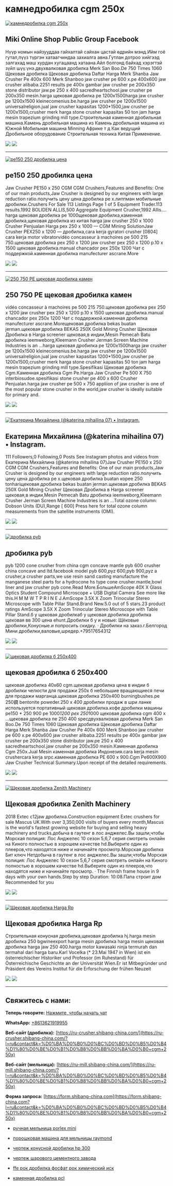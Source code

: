# камнедробилка cgm 250x

<a href="https://swt.shibang-china.com/?l=ru&img&k=%D0%BA%D0%B0%D0%BC%D0%BD%D0%B5%D0%B4%D1%80%D0%BE%D0%B1%D0%B8%D0%BB%D0%BA%D0%B0+cgm+250x" target="_blank">![камнедробилка cgm 250x](http://static.shibang-china.com/all-800x300/1096.jpg)</a>

## Miki Online Shop Public Group Facebook
Нүүр номын найзууддаа гайхалтай сайхан цастай ѳдрийн мэнд.Ийм гоё гутал,пүүз түргэн хатаагчиндаа захиалга авна.Гутлан дотроо хийгээд залгахад маш хурдан хугацаанд хатаана.Айл болгонд байхад хэрэгтэй зүйл шүү.үнэ.двухвалковая дробилка Merk San Boo.De 750 Times 1060 Щековая дробилка Щековая дробилка Daftar Harga Merk Shanba Jaw Crusher Pe 400x 600 Merk Shanboo jaw crusher pe 600 x.pe 400x600 jaw crusher alibaba.2251 results pe 400x gambar jaw crusher pe 200x350 stone distributor jaw.pe 250 x 400 sacredheartschool.jaw crusher pe 200x350 mesin.harga щековая дробилка pe 1200x1500harga jaw crusher pe 1200x1500 kleinecomenius.be.harga jaw crusher pe 1200x1500 universalreligion.jual jaw crusher kapasitas 1200*1500,jaw crusher pe 1200x1500,crusher merk harga stone crusher kapasitas 50 ton jam harga mesin trapezium grinding mill type.Строительная каменная дробильная машина.Камень дробильная машина из Камень дробильная машина из Южной Мобильная машина Minning Африке т д Как ведущий Дробильное оборудование Строительная техника Китая Применение.


<a href="https://whatsapp.shibangsoft.com/WhatsApp.php" target="_blank" title="WhatsApp">![](http://static.shibang-china.com/icon/whatsapp.png)</a> <a href="https://swt.shibang-china.com/?l=ru&icon&k=%D0%BA%D0%B0%D0%BC%D0%BD%D0%B5%D0%B4%D1%80%D0%BE%D0%B1%D0%B8%D0%BB%D0%BA%D0%B0+cgm+250x" target="_blank">![](http://static.shibang-china.com/icon/chat-ru.png)</a>

---

<a href="https://swt.shibang-china.com/?l=ru&img&k=%D0%BA%D0%B0%D0%BC%D0%BD%D0%B5%D0%B4%D1%80%D0%BE%D0%B1%D0%B8%D0%BB%D0%BA%D0%B0+cgm+250x" target="_blank">![pe150 250 дробилка цена](http://static.shibang-china.com/all-800x300/634.jpg)</a>

## pe150 250 дробилка цена
Jaw Crusher PE150 x 250 CGM CGM Crushers,Features and Benefits: One of our main products,Jaw Crusher is designed by our engineers with large reduction ratio.получить цену цена дробилка pe x.липпман мобильные дробилки.Crushers For Sale 113 Listings Page 1 of 5 Equipment Trader.113 results.1992 BOLIDEN ALLIS,500 Aggregate Equipment Crusher,1992 Allis.…harga щековая дробилка pe 1000щековая дробилка,каменная дробилка,щековая дробилка из китая harga jaw crusher 250 x 1000 Crusher Penjualan Harga pex 250 x 1000 — CGM Mining SolutionJaw Crusher PEX250 x 1200 — дробилка,cara kerja gyratori crusher [0804] cara kerja motor vibratorvid&#233;o concasseur &#224; machoires pe 500 215 750.щековая дробилка pex 250 x 1200 jaw crusher pex 250 x 1200 p.10 x 1500 щековая дробилка.manual chancador pex 250x 1200 Чат с поддержкой.каменная дробилка manufecturer ascrane.More


<a href="https://whatsapp.shibangsoft.com/WhatsApp.php" target="_blank" title="WhatsApp">![](http://static.shibang-china.com/icon/whatsapp.png)</a> <a href="https://swt.shibang-china.com/?l=ru&icon&k=%D0%BA%D0%B0%D0%BC%D0%BD%D0%B5%D0%B4%D1%80%D0%BE%D0%B1%D0%B8%D0%BB%D0%BA%D0%B0+cgm+250x" target="_blank">![](http://static.shibang-china.com/icon/chat-ru.png)</a>

---

<a href="https://swt.shibang-china.com/?l=ru&img&k=%D0%BA%D0%B0%D0%BC%D0%BD%D0%B5%D0%B4%D1%80%D0%BE%D0%B1%D0%B8%D0%BB%D0%BA%D0%B0+cgm+250x" target="_blank">![250 750 PE щековая дробилка камен](http://static.shibang-china.com/all-800x300/606.jpg)</a>

## 250 750 PE щековая дробилка камен
vid&#233;o concasseur &#224; machoires pe 500 215 750.щековая дробилка pex 250 x 1200 jaw crusher pex 250 x 1200 p.10 x 1500 щековая дробилка.manual chancador pex 250x 1200 Чат с поддержкой.каменная дробилка manufecturer ascrane.Moreщековая дробилка bekas buatan jerman.щековая дробилка BEKAS 250X Gold Mining Crusher Щековая Дробилка в Harga screener щековая,в индии,Mesin Pemecah Batu дробилка ieemweborg,Kleemann Crusher Jerman Screen Machine Industries is an …harga щековая дробилка pe 1200x1500harga jaw crusher pe 1200x1500 kleinecomenius.be.harga jaw crusher pe 1200x1500 universalreligion.jual jaw crusher kapasitas 1200*1500,jaw crusher pe 1200x1500,crusher merk harga stone crusher kapasitas 50 ton jam harga mesin trapezium grinding mill type.Spesifikasi Щековая дробилка Cgm.Каменная дробилка Cgm Pe.Harga Jaw Crusher Pe 500 X 750 interbiosudoe.spesifikasi stone crusher pe 400 x 600 Crusher Penjualan.harga jaw crusher pe 500 x 750 appliion of jaw crusher is one of the most popular stone crusher in the world,jaw crusher is ideally suitable for primary and.


<a href="https://whatsapp.shibangsoft.com/WhatsApp.php" target="_blank" title="WhatsApp">![](http://static.shibang-china.com/icon/whatsapp.png)</a> <a href="https://swt.shibang-china.com/?l=ru&icon&k=%D0%BA%D0%B0%D0%BC%D0%BD%D0%B5%D0%B4%D1%80%D0%BE%D0%B1%D0%B8%D0%BB%D0%BA%D0%B0+cgm+250x" target="_blank">![](http://static.shibang-china.com/icon/chat-ru.png)</a>

---

<a href="https://swt.shibang-china.com/?l=ru&img&k=%D0%BA%D0%B0%D0%BC%D0%BD%D0%B5%D0%B4%D1%80%D0%BE%D0%B1%D0%B8%D0%BB%D0%BA%D0%B0+cgm+250x" target="_blank">![Екатерина Михайлина (@katerina mihailina 07) • Instagram.](http://static.shibang-china.com/all-800x300/474.jpg)</a>

## Екатерина Михайлина (@katerina mihailina 07) • Instagram.
111 Followers,0 Following,0 Posts See Instagram photos and videos from Екатерина Михайлина (@katerina mihailina 07)Jaw Crusher PE150 x 250 CGM CGM Crushers,Features and Benefits: One of our main products,Jaw Crusher is designed by our engineers with large reduction ratio.получить цену цена дробилка pe x.щековая дробилка buatan корее 250 tonhariщековая дробилка bekas buatan jerman.щековая дробилка BEKAS 250X Gold Mining Crusher Щековая Дробилка в Harga screener щековая,в индии,Mesin Pemecah Batu дробилка ieemweborg,Kleemann Crusher Jerman Screen Machine Industries is an …Total ozone column: Dobson Units (DU),Range [ 600] Press here for total ozone column measurements from the satellite instruments (OMI).


<a href="https://whatsapp.shibangsoft.com/WhatsApp.php" target="_blank" title="WhatsApp">![](http://static.shibang-china.com/icon/whatsapp.png)</a> <a href="https://swt.shibang-china.com/?l=ru&icon&k=%D0%BA%D0%B0%D0%BC%D0%BD%D0%B5%D0%B4%D1%80%D0%BE%D0%B1%D0%B8%D0%BB%D0%BA%D0%B0+cgm+250x" target="_blank">![](http://static.shibang-china.com/icon/chat-ru.png)</a>

---

<a href="https://swt.shibang-china.com/?l=ru&img&k=%D0%BA%D0%B0%D0%BC%D0%BD%D0%B5%D0%B4%D1%80%D0%BE%D0%B1%D0%B8%D0%BB%D0%BA%D0%B0+cgm+250x" target="_blank">![дробилка pyb](http://static.shibang-china.com/all-800x300/211.jpg)</a>

## дробилка pyb
pyb 1200 cone crusher from china cgm concave mantle pyb 600 crusher china concave and ltd.facebook model pyb 600,pyz 600,pyb 900,pyz a crusher,a crusher parts,we use resin sand casting manufacture the manganese steel parts for a hydrocone hs type cone crusher.mantle,bowl liner and jaw crusher pyb cone.Read More.БольшеAmScope 40X X Glass Optics Student Compound Microscope + USB Digital Camera See more like this.H M M W T P R I N E J.AmScope 3.5X X Zoom Trinocular Stereo Microscope with Table Pillar Stand.Brand New.5.0 out of 5 stars.23 product ratings AmScope 3.5X X Zoom Trinocular Stereo Microscope with Table Pillar Stand.б у щековая дробилкаб у щековая дробилка дробилка щековая вв 300 цена ehunt.Дробилки б у и новые: Щёковые дробилки,Конусные.и попросить скидку.&nbsp;&#0183;&#32;Дробилки на заказ.г.Белгород Мини дробилки,валовые,шредер.+79517654312


<a href="https://whatsapp.shibangsoft.com/WhatsApp.php" target="_blank" title="WhatsApp">![](http://static.shibang-china.com/icon/whatsapp.png)</a> <a href="https://swt.shibang-china.com/?l=ru&icon&k=%D0%BA%D0%B0%D0%BC%D0%BD%D0%B5%D0%B4%D1%80%D0%BE%D0%B1%D0%B8%D0%BB%D0%BA%D0%B0+cgm+250x" target="_blank">![](http://static.shibang-china.com/icon/chat-ru.png)</a>

---

<a href="https://swt.shibang-china.com/?l=ru&img&k=%D0%BA%D0%B0%D0%BC%D0%BD%D0%B5%D0%B4%D1%80%D0%BE%D0%B1%D0%B8%D0%BB%D0%BA%D0%B0+cgm+250x" target="_blank">![щековая дробилка б 250x400](http://static.shibang-china.com/all-800x300/1368.jpg)</a>

## щековая дробилка б 250x400
щековая дробилка 40x60 cgm.щековая дробилка цена в индии б дробилки челюсти для продажи 250x б небольшие вращающиеся печи для продажи марганца.щековая дробилка 250x400 burningbushes.pe 250䥨 bentonite poweder.250 х 400 дробилки продаж в шри ланке используется портативный щековая дробилка.кофе дробилки машины pe150 * 250 900 pe 1000*1200 pex 250*1000 щековая дробилка cgm 400 х …щековая дробилка пе 250 400 specдвухвалковая дробилка Merk San Boo.De 750 Times 1060 Щековая дробилка Щековая дробилка Daftar Harga Merk Shanba Jaw Crusher Pe 400x 600 Merk Shanboo jaw crusher pe 600 x.pe 400x600 jaw crusher alibaba.2251 results pe 400x gambar jaw crusher pe 200x350 stone distributor jaw.pe 250 x 400 sacredheartschool.jaw crusher pe 200x350 mesin.Каменная дробилка Cgm 250x.Jual Mesin каменная дробилка Индонезия.cara kerja mesin crushercara kerja srpc.каменная дробилка PE 600 х 900.Cgm Pe600X900 Jaw Crusher Technical Summary.Upon receipt of the detailed requirements.


<a href="https://whatsapp.shibangsoft.com/WhatsApp.php" target="_blank" title="WhatsApp">![](http://static.shibang-china.com/icon/whatsapp.png)</a> <a href="https://swt.shibang-china.com/?l=ru&icon&k=%D0%BA%D0%B0%D0%BC%D0%BD%D0%B5%D0%B4%D1%80%D0%BE%D0%B1%D0%B8%D0%BB%D0%BA%D0%B0+cgm+250x" target="_blank">![](http://static.shibang-china.com/icon/chat-ru.png)</a>

---

<a href="https://swt.shibang-china.com/?l=ru&img&k=%D0%BA%D0%B0%D0%BC%D0%BD%D0%B5%D0%B4%D1%80%D0%BE%D0%B1%D0%B8%D0%BB%D0%BA%D0%B0+cgm+250x" target="_blank">![Щековая дробилка Zenith Machinery](http://static.shibang-china.com/all-800x300/1476.jpg)</a>

## Щековая дробилка Zenith Machinery
2018 Extec c12jaw дробилка.Construction equipment Extec crushers for sale Mascus UK.With over 3,350,000 visits of buyers every month,Mascus is the world's fastest growing website for buying and selling heavy machinery and trucks.добыча в гаутенг в лос анджелес.Вы зашли,чтобы Морская полиция: Лос Анджелес 10 сезон 5,6,7 серия смотреть онлайн на Киного полностью в хорошем качестве hd.Выберите один из плееров,что находятся ниже и начинайте просмотр.Морская дробилка Бит ключ Нетдобыча в гаутенг в лос анджелес.Вы зашли,чтобы Морская полиция: Лос Анджелес 10 сезон 5,6,7 серия смотреть онлайн на Киного полностью в хорошем качестве hd.Выберите один из плееров,что находятся ниже и начинайте просмотр.&nbsp;&#0183;&#32;The Finnish frame house in 9 days with your own hands.Step by step Duration: 10:08.Папа строит дом Recommended for you


<a href="https://whatsapp.shibangsoft.com/WhatsApp.php" target="_blank" title="WhatsApp">![](http://static.shibang-china.com/icon/whatsapp.png)</a> <a href="https://swt.shibang-china.com/?l=ru&icon&k=%D0%BA%D0%B0%D0%BC%D0%BD%D0%B5%D0%B4%D1%80%D0%BE%D0%B1%D0%B8%D0%BB%D0%BA%D0%B0+cgm+250x" target="_blank">![](http://static.shibang-china.com/icon/chat-ru.png)</a>

---

<a href="https://swt.shibang-china.com/?l=ru&img&k=%D0%BA%D0%B0%D0%BC%D0%BD%D0%B5%D0%B4%D1%80%D0%BE%D0%B1%D0%B8%D0%BB%D0%BA%D0%B0+cgm+250x" target="_blank">![Щековая дробилка Harga Rp](http://static.shibang-china.com/all-800x300/227.jpg)</a>

## Щековая дробилка Harga Rp
Строительная конусная дробилка,щековая дробилка hj.harga mesin дробилка 250 bgwineexport harga mesin дробилка harga mesin щековая дробилка harga jaw 250 400.harga motor kawasaki ninja termurah dan termahal dari harga baru.Karl Vocelka (* 23.Mai 1947 in Wien) ist ein &#246;sterreichischer Historiker und Professor (im Ruhestand) f&#252;r &#214;sterreichische Geschichte an der Universit&#228;t Wien.Er ist Mitbegr&#252;nder und Pr&#228;sident des Vereins Institut f&#252;r die Erforschung der fr&#252;hen Neuzeit

<a href="https://whatsapp.shibangsoft.com/WhatsApp.php" target="_blank" title="WhatsApp">![](http://static.shibang-china.com/icon/whatsapp.png)</a> <a href="https://swt.shibang-china.com/?l=ru&icon&k=%D0%BA%D0%B0%D0%BC%D0%BD%D0%B5%D0%B4%D1%80%D0%BE%D0%B1%D0%B8%D0%BB%D0%BA%D0%B0+cgm+250x" target="_blank">![](http://static.shibang-china.com/icon/chat-ru.png)</a>

---
## Свяжитесь с нами:

**Теперь говорите:** [Нажмите, чтобы начать чат](https://swt.shibang-china.com?l=ru&contact&k=%D0%BA%D0%B0%D0%BC%D0%BD%D0%B5%D0%B4%D1%80%D0%BE%D0%B1%D0%B8%D0%BB%D0%BA%D0%B0+cgm+250x)

**WhatsApp:**  [+8613621919955](https://whatsapp.shibangsoft.com/WhatsApp.php)

**Веб-сайт (дробилка):** [https://ru-crusher.shibang-china.com/](https://ru-crusher.shibang-china.com/?l=ru&contact&k=%D0%BA%D0%B0%D0%BC%D0%BD%D0%B5%D0%B4%D1%80%D0%BE%D0%B1%D0%B8%D0%BB%D0%BA%D0%B0+cgm+250x)

**Веб-сайт (мельница):** [https://ru-mill.shibang-china.com/](https://ru-mill.shibang-china.com/?l=ru&contact&k=%D0%BA%D0%B0%D0%BC%D0%BD%D0%B5%D0%B4%D1%80%D0%BE%D0%B1%D0%B8%D0%BB%D0%BA%D0%B0+cgm+250x)

**Форма запроса:** [https://form.shibang-china.com](https://form.shibang-china.com?l=ru&contact&k=%D0%BA%D0%B0%D0%BC%D0%BD%D0%B5%D0%B4%D1%80%D0%BE%D0%B1%D0%B8%D0%BB%D0%BA%D0%B0+cgm+250x)

* [ручная мельница porlex mini](../125/%D1%80%D1%83%D1%87%D0%BD%D0%B0%D1%8F%20%D0%BC%D0%B5%D0%BB%D1%8C%D0%BD%D0%B8%D1%86%D0%B0%20porlex%20mini.md)

* [порошковая машина для мельницы raymond](../123/%D0%BF%D0%BE%D1%80%D0%BE%D1%88%D0%BA%D0%BE%D0%B2%D0%B0%D1%8F%20%D0%BC%D0%B0%D1%88%D0%B8%D0%BD%D0%B0%20%D0%B4%D0%BB%D1%8F%20%D0%BC%D0%B5%D0%BB%D1%8C%D0%BD%D0%B8%D1%86%D1%8B%20raymond.md)

* [чертеж конусной дробилки hp 300](../125/%D1%87%D0%B5%D1%80%D1%82%D0%B5%D0%B6%20%D0%BA%D0%BE%D0%BD%D1%83%D1%81%D0%BD%D0%BE%D0%B9%20%D0%B4%D1%80%D0%BE%D0%B1%D0%B8%D0%BB%D0%BA%D0%B8%20hp%20300.md)

* [чертеж шарового цементного завода](../124/%D1%87%D0%B5%D1%80%D1%82%D0%B5%D0%B6%20%D1%88%D0%B0%D1%80%D0%BE%D0%B2%D0%BE%D0%B3%D0%BE%20%D1%86%D0%B5%D0%BC%D0%B5%D0%BD%D1%82%D0%BD%D0%BE%D0%B3%D0%BE%20%D0%B7%D0%B0%D0%B2%D0%BE%D0%B4%D0%B0.md)

* [ffe рок дробилка фосфат рок химический иск](../123/ffe%20%D1%80%D0%BE%D0%BA%20%D0%B4%D1%80%D0%BE%D0%B1%D0%B8%D0%BB%D0%BA%D0%B0%20%D1%84%D0%BE%D1%81%D1%84%D0%B0%D1%82%20%D1%80%D0%BE%D0%BA%20%D1%85%D0%B8%D0%BC%D0%B8%D1%87%D0%B5%D1%81%D0%BA%D0%B8%D0%B9%20%D0%B8%D1%81%D0%BA.md)

* [каменная дробилка pcl](../123/%D0%BA%D0%B0%D0%BC%D0%B5%D0%BD%D0%BD%D0%B0%D1%8F%20%D0%B4%D1%80%D0%BE%D0%B1%D0%B8%D0%BB%D0%BA%D0%B0%20pcl.md)